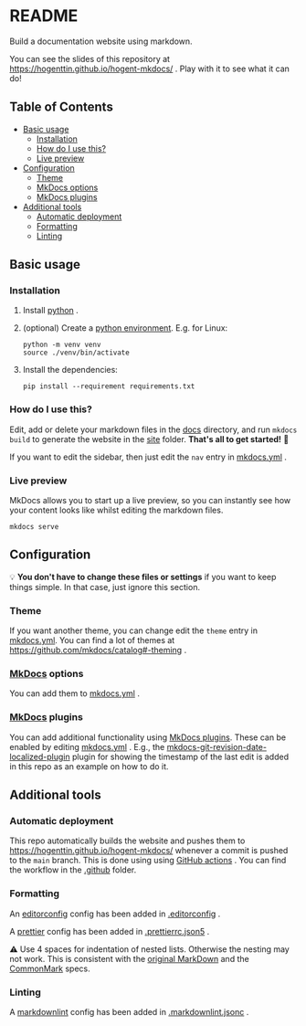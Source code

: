 # README

Build a documentation website using markdown.

You can see the slides of this repository at https://hogenttin.github.io/hogent-mkdocs/ . Play with it to see what it can do!

## Table of Contents

-   [Basic usage](#basic-usage)
    -   [Installation](#installation)
    -   [How do I use this?](#how-do-i-use-this)
    -   [Live preview](#live-preview)
-   [Configuration](#configuration)
    -   [Theme](#theme)
    -   [MkDocs options](#mkdocs-options)
    -   [MkDocs plugins](#mkdocs-plugins)
-   [Additional tools](#additional-tools)
    -   [Automatic deployment](#automatic-deployment)
    -   [Formatting](#formatting)
    -   [Linting](#linting)

## Basic usage

### Installation

1. Install [python](https://www.python.org/downloads/) .
2. (optional) Create a [python environment](https://docs.python.org/3/library/venv.html). E.g. for Linux:

    ```console
    python -m venv venv
    source ./venv/bin/activate
    ```

3. Install the dependencies:

    ```console
    pip install --requirement requirements.txt
    ```

### How do I use this?

Edit, add or delete your markdown files in the [docs](./docs/) directory, and run `mkdocs build` to generate the website in the [site](./site) folder. **That's all to get started!** :rocket:

If you want to edit the sidebar, then just edit the `nav` entry in [mkdocs.yml](./mkdocs.yml) .

### Live preview

MkDocs allows you to start up a live preview, so you can instantly see how your content looks like whilst editing the markdown files.

```console
mkdocs serve
```

## Configuration

:bulb: **You don't have to change these files or settings** if you want to keep things simple. In that case, just ignore this section.

### Theme

If you want another theme, you can change edit the `theme` entry in [mkdocs.yml](./mkdocs.yml). You can find a lot of themes at https://github.com/mkdocs/catalog#-theming .

### [MkDocs](https://www.mkdocs.org/) options

You can add them to [mkdocs.yml](./mkdocs.yml) .

### [MkDocs](https://www.mkdocs.org/) plugins

You can add additional functionality using [MkDocs plugins](https://github.com/mkdocs/catalog). These can be enabled by editing [mkdocs.yml](./mkdocs.yml) . E.g., the [mkdocs-git-revision-date-localized-plugin](https://github.com/timvink/mkdocs-git-revision-date-localized-plugin) plugin for showing the timestamp of the last edit is added in this repo as an example on how to do it.

## Additional tools

### Automatic deployment

This repo automatically builds the website and pushes them to https://hogenttin.github.io/hogent-mkdocs/ whenever a commit is pushed to the `main` branch. This is done using using [GitHub actions](https://docs.github.com/en/actions) . You can find the workflow in the [.github](./.github) folder.

### Formatting

An [editorconfig](https://editorconfig.org/) config has been added in [.editorconfig](./.editorconfig) .

A [prettier](https://prettier.io/docs/en/) config has been added in [.prettierrc.json5](./.prettierrc.json5) .

:warning: Use 4 spaces for indentation of nested lists. Otherwise the nesting may not work. This is consistent with the [original MarkDown](https://daringfireball.net/projects/markdown/syntax#list) and the [CommonMark](https://spec.commonmark.org/0.31.2/#lists) specs.

### Linting

A [markdownlint](https://github.com/DavidAnson/markdownlint) config has been added in [.markdownlint.jsonc](./.markdownlint.jsonc) .

